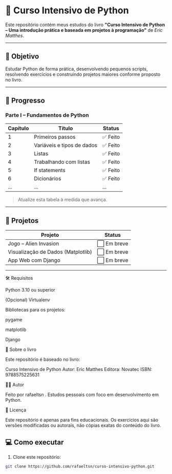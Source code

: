 # 📘 Curso Intensivo de Python

Este repositório contém meus estudos do livro **"Curso Intensivo de Python – Uma introdução prática e baseada em projetos à programação"** de *Eric Matthes*.

---

## 📌 Objetivo

Estudar Python de forma prática, desenvolvendo pequenos scripts, resolvendo exercícios e construindo projetos maiores conforme proposto no livro.

---

## 🧭 Progresso

### Parte I – Fundamentos de Python

| Capítulo | Título                         | Status     |
|----------|--------------------------------|------------|
| 1        | Primeiros passos               | ✅ Feito   |
| 2        | Variáveis e tipos de dados     | ✅ Feito   |
| 3        | Listas                         | ✅ Feito   |
| 4        | Trabalhando com listas         | ✅ Feito   |
| 5        | If statements                  | ✅ Feito   |
| 6        | Dicionários                    | ✅ Feito   |
| ...      | ...                            | ...        |

> Atualize esta tabela à medida que avança.

---

## 🧪 Projetos

| Projeto                         | Status     |
|--------------------------------|------------|
| Jogo – Alien Invasion          | ⬜ Em breve |
| Visualização de Dados (Matplotlib) | ⬜ Em breve |
| App Web com Django             | ⬜ Em breve |

---


🛠️ Requisitos

Python 3.10 ou superior

(Opcional) Virtualenv

Bibliotecas para os projetos:

pygame

matplotlib

Django

🚀 Sobre o livro

Este repositório é baseado no livro:

Curso Intensivo de Python
Autor: Eric Matthes
Editora: Novatec
ISBN: 9788575225631

🧑‍💻 Autor

Feito por rafaeltsn
.
Estudos pessoais com foco em desenvolvimento em Python.

📜 Licença

Este repositório é apenas para fins educacionais. Os exercícios aqui são versões modificadas ou autorais, não cópias exatas do conteúdo do livro.



## 💻 Como executar

1. Clone este repositório:

```bash
git clone https://github.com/rafaeltsn/curso-intensivo-python.git
